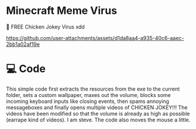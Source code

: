 # Minecraft Meme Virus
👾 FREE Chicken Jokey Virus xdd


https://github.com/user-attachments/assets/d1da8aa4-a935-40c6-aaec-2bb1a02af19e



# 💻 Code

This simple code first extracts the resources from the exe to the current folder, sets a custom wallpaper, maxes out the volume, blocks some incoming keyboard inputs like closing events, then spams annoying messageboxes and finally opens multiple videos of CHICKEN JOKEY!!! The videos have been modified so that the volume is already as high as possible (earrape kind of videos). I am steve. The code also moves the mouse a little.
